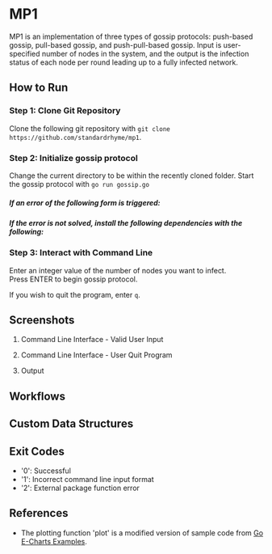 # MP1
MP1 is an implementation of three types of gossip protocols: push-based gossip, pull-based gossip, and push-pull-based gossip. 
Input is user-specified number of nodes in the system, and the output is the infection status of each node per round leading up to a fully infected network.

## How to Run

### Step 1: Clone Git Repository
Clone the following git repository with `git clone https://github.com/standardrhyme/mp1`.

### Step 2: Initialize gossip protocol 
Change the current directory to be within the recently cloned folder. Start the gossip protocol with `go run gossip.go`

##### If an error of the following form is triggered:

##### If the error is not solved, install the following dependencies with the following: 

### Step 3: Interact with Command Line
Enter an integer value of the number of nodes you want to infect.  
Press ENTER to begin gossip protocol. 

If you wish to quit the program, enter `q`.

## Screenshots

1. Command Line Interface - Valid User Input

2. Command Line Interface - User Quit Program

3. Output

## Workflows

## Custom Data Structures

## Exit Codes 
- '0': Successful
- '1': Incorrect command line input format
- '2': External package function error

## References 
- The plotting function 'plot' is a modified version of sample code from [Go E-Charts Examples](https://github.com/go-echarts/examples/blob/master/examples/scatter.go "Go E-Charts Examples").
